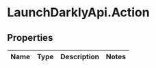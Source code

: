 # LaunchDarklyApi.Action

## Properties
Name | Type | Description | Notes
------------ | ------------- | ------------- | -------------


